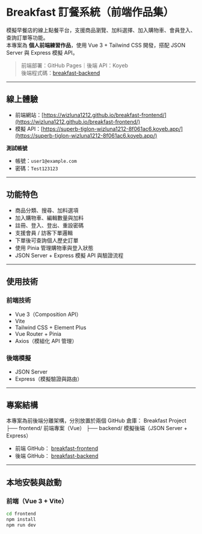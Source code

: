 # Breakfast 訂餐系統（前端作品集）

模擬早餐店的線上點餐平台，支援商品瀏覽、加料選擇、加入購物車、會員登入、查詢訂單等功能。  
本專案為 **個人前端練習作品**，使用 Vue 3 + Tailwind CSS 開發，搭配 JSON Server 與 Express 模擬 API。

> 前端部署：GitHub Pages｜後端 API：Koyeb  
> 後端程式碼：[breakfast-backend](https://github.com/wizluna1212/breakfast-backend)

---

## 線上體驗

- 前端網站：[https://wizluna1212.github.io/breakfast-frontend/](https://wizluna1212.github.io/breakfast-frontend/)
- 模擬 API：[https://superb-tiglon-wizluna1212-8f061ac6.koyeb.app/](https://superb-tiglon-wizluna1212-8f061ac6.koyeb.app/)

**測試帳號**

- 帳號：`user1@example.com`
- 密碼：`Test123123`

---

## 功能特色

- 商品分類、搜尋、加料選項
- 加入購物車、編輯數量與加料
- 註冊、登入、登出、重設密碼
- 支援會員 / 訪客下單邏輯
- 下單後可查詢個人歷史訂單
- 使用 Pinia 管理購物車與登入狀態
- JSON Server + Express 模擬 API 與驗證流程

---

## 使用技術

### 前端技術

- Vue 3（Composition API）
- Vite
- Tailwind CSS + Element Plus
- Vue Router + Pinia
- Axios（模組化 API 管理）

### 後端模擬

- JSON Server
- Express（模擬驗證與路由）

---

## 專案結構

本專案為前後端分離架構，分別放置於兩個 GitHub 倉庫：
Breakfast Project
├── frontend/ 前端專案（Vue）
├── backend/ 模擬後端（JSON Server + Express）

- 前端 GitHub： [breakfast-frontend](https://github.com/wizluna1212/breakfast-frontend)
- 後端 GitHub： [breakfast-backend](https://github.com/wizluna1212/breakfast-backend)

---

## 本地安裝與啟動

### 前端（Vue 3 + Vite）

```bash
cd frontend
npm install
npm run dev

```

